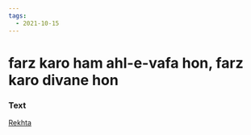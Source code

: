 ```yaml
---
tags:
  - 2021-10-15
---
```

# farz karo ham ahl-e-vafa hon, farz karo divane hon

### Text
[Rekhta](https://www.rekhta.org/nazms/farz-karo-farz-karo-ham-ahl-e-vafaa-hon-farz-karo-diivaane-hon-ibn-e-insha-nazms?lang=ur)

